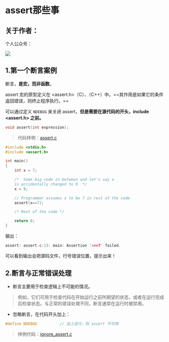 # assert那些事

## 关于作者：

个人公众号：

![](../img/wechat.jpg)



## 1.第一个断言案例

断言，**是宏，而非函数**。

assert 宏的原型定义在 <assert.h>（C）、<cassert>（C++）中。==其作用是如果它的条件返回错误，则终止程序执行。==

可以通过定义 `NDEBUG` 来关闭 assert，**但是需要在源代码的开头，include <assert.h> 之前。**

```c
void assert(int expression);
```

> 代码样例：[assert.c](./assert.c)
```c
#include <stdio.h> 
#include <assert.h> 

int main() 
{ 
    int x = 7; 

    /*  Some big code in between and let's say x  
    is accidentally changed to 9  */
    x = 9; 

    // Programmer assumes x to be 7 in rest of the code 
    assert(x==7); 

    /* Rest of the code */

    return 0; 
} 
```
输出：
```c
assert: assert.c:13: main: Assertion 'x==7' failed.
```
可以看到输出会把源码文件，行号错误位置，提示出来！

## 2.断言与正常错误处理

+ 断言主要用于检查逻辑上不可能的情况。

>例如，它们可用于检查代码在开始运行之前所期望的状态，或者在运行完成后检查状态。与正常的错误处理不同，断言通常在运行时被禁用。

+ 忽略断言，在代码开头加上：
```c++
#define NDEBUG          // 加上这行，则 assert 不可用
```

> 样例代码：[ignore_assert.c](./ignore_assert.c)
